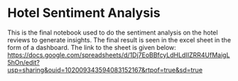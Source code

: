 # Hotel Sentiment Analysis
This is the final notebook used to do the sentiment analysis on the hotel reviews to generate insights. The final result is seen in the excel sheet in the form of a dashboard. The link to the sheet is given below:
https://docs.google.com/spreadsheets/d/1Dj7EoBBfcyLdHLdIIZRR4UfMaigL5hOn/edit?usp=sharing&ouid=102009343594083152167&rtpof=true&sd=true
